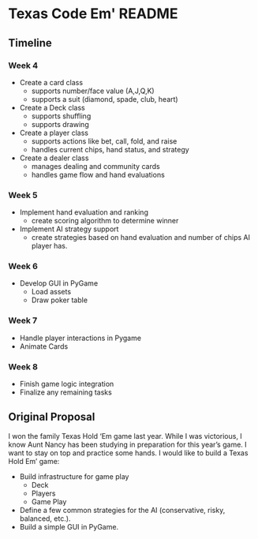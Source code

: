 # Texas Code Em' README
## Timeline
### Week 4
* Create a card class
    * supports number/face value (A,J,Q,K)
    * supports a suit (diamond, spade, club, heart)
* Create a Deck class
    * supports shuffling
    * supports drawing
* Create a player class 
    * supports actions like bet, call, fold, and raise
    * handles current chips, hand status, and strategy
* Create a dealer class
    * manages dealing and community cards
    * handles game flow and hand evaluations
### Week 5
* Implement hand evaluation and ranking
    * create scoring algorithm to determine winner
* Implement AI strategy support
    * create strategies based on hand evaluation and number of chips AI player has.
### Week 6
* Develop GUI in PyGame
    * Load assets
    * Draw poker table
### Week 7
* Handle player interactions in Pygame
* Animate Cards

### Week 8
* Finish game logic integration 
* Finalize any remaining tasks

## Original Proposal 
I won the family Texas Hold ‘Em game last year. While I was victorious, I know Aunt Nancy has been studying in preparation for this year’s game. I want to stay on top and practice some hands. I would like to build a Texas Hold Em’ game:

* Build infrastructure for game play
    * Deck
    * Players
    * Game Play
* Define a few common strategies for the AI (conservative, risky, balanced, etc.).
* Build a simple GUI in PyGame.

